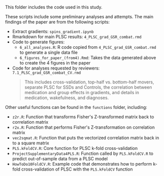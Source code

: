This folder includes the code used in this study.

These scripts include some preliminary analyses and attempts. The main findings of the paper are from the following scripts:

- Extract gradients: `spins_gradient.ipynb`
- Rmarkdown for main PLSC results: `4_PLSC_grad_GSR_combat.rmd`
- Code to generate figures:
    + `6_all_analyses.R`: R code copied from `4_PLSC_grad_GSR_combat.rmd` to generate a single data file
    + `6_figures_for_paper_(from4).Rmd`: Takes the data generated above to create the 4 figures in the paper
- Code for analyses requested by reviewers: `7.1_PLSC_grad_GSR_combat_CV.rmd`
  > This includes cross-validation, top-half vs. bottom-half movers, separate PLSC for SSDs and Controls, the correlation between medication and group effects in gradients, and details in medication, wakefulness, and diagnoses.

Other useful functions can be found in the `functions` folder, including:
+ `z2r.R`: Function that transforms Fisher's Z-transformed matrix back to correlation matrix
+ `r2x.R`: Function that performs Fisher's Z-transformation on correlation matrix
+ `vec2sqmat.R`: Function that puts the vectorized correlation matrix back in to a square matrix
+ `PLS.kFoldCV.R`: Core function for PLSC k-fold cross-validation
+ `ProjectSupplementaryData4PLS.R`: Function called by `PLS.kFoldCV.R` to predict out-of-sample data from a PLSC model
+ `HowToDo10FoldCV.R`: Example code that demonstrates how to perform k-fold cross-validation of PLSC with the `PLS.kFoldCV` function
